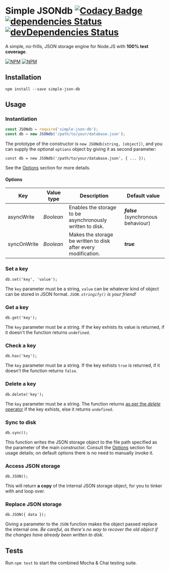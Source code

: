 # Simple JSONdb [![Codacy Badge](https://api.codacy.com/project/badge/Grade/2125ce52d42e40b8971c2329c8a84d99)](https://www.codacy.com/app/nmaggioni/Simple-JSONdb?utm_source=github.com&amp;utm_medium=referral&amp;utm_content=nmaggioni/Simple-JSONdb&amp;utm_campaign=Badge_Grade) [![dependencies Status](https://david-dm.org/nmaggioni/simple-jsondb/status.svg)](https://david-dm.org/nmaggioni/simple-jsondb) [![devDependencies Status](https://david-dm.org/nmaggioni/simple-jsondb/dev-status.svg)](https://david-dm.org/nmaggioni/simple-jsondb?type=dev)
A simple, no-frills, JSON storage engine for Node.JS with **100% test coverage**.

[![NPM](https://nodei.co/npm/simple-json-db.png?downloads=true&downloadRank=true&stars=true)](https://nodei.co/npm/simple-json-db/)
[![NPM](https://nodei.co/npm-dl/simple-json-db.png?height=2)](https://nodei.co/npm/simple-json-db/)

## Installation

`npm install --save simple-json-db`

## Usage

### Instantiation
```javascript
const JSONdb = require('simple-json-db');
const db = new JSONdb('/path/to/your/database.json');
```

The prototype of the constructor is `new JSONdb(string, [object])`, and you can supply the optional `options` object by giving it as second parameter:

```
const db = new JSONdb('/path/to/your/database.json', { ... });
```

See the [Options](#options) section for more details.

#### Options

| **Key**     | **Value type** | **Description**                                                | **Default value**                   |
|-------------|----------------|----------------------------------------------------------------|-------------------------------------|
| asyncWrite  | _Boolean_      | Enables the storage to be asynchronously written to disk.      | _**false**_ (synchronous behaviour) |
| syncOnWrite | _Boolean_      | Makes the storage be written to disk after every modification. | _**true**_                          |

### Set a key
`db.set('key', 'value');`

The `key` parameter must be a string, `value` can be whatever kind of object can be stored in JSON format. _`JSON.stringify()` is your friend!_

### Get a key
`db.get('key');`

The `key` parameter must be a string. If the key exhists its value is returned, if it doesn't the function returns `undefined`.

### Check a key
`db.has('key');`

The `key` parameter must be a string. If the key exhists `true` is returned, if it doesn't the function returns `false`.

### Delete a key

`db.delete('key');`

The `key` parameter must be a string. The function returns [as per the _delete_ operator](https://developer.mozilla.org/en-US/docs/Web/JavaScript/Reference/Operators/delete#Return_value) if the key exhists, else it returns `undefined`.

### Sync to disk
`db.sync();`

This function writes the JSON storage object to the file path specified as the parameter of the main constructor. Consult the [Options](#options) section for usage details; on default options there is no need to manually invoke it.

### Access JSON storage
`db.JSON();`

This will return **a copy** of the internal JSON storage object, for you to tinker with and loop over.

### Replace JSON storage
`db.JSON({ data });`

Giving a parameter to the `JSON` function makes the object passed replace the internal one. _Be careful, as there's no way to recover the old object if the changes have already been written to disk._

## Tests

Run `npm test` to start the combined Mocha & Chai testing suite.
